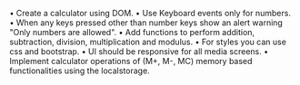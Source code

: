 • Create a calculator using DOM.
• Use Keyboard events only for numbers.
• When any keys pressed other than number keys show an alert warning "Only numbers are allowed".
• Add functions to perform addition, subtraction, division, multiplication and modulus.
• For styles you can use css and bootstrap.
• UI should be responsive for all media screens.
• Implement calculator operations of (M+, M-, MC) memory based functionalities using the localstorage.
